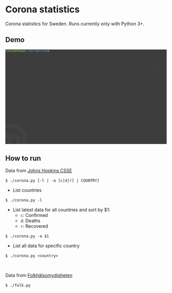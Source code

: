 # Corona statistics
Corona statistics for Sweden. Runs currently only with Python 3+.

## Demo
<img src="demo.gif" width="640">

## How to run
Data from [Johns Hopkins CSSE](https://github.com/CSSEGISandData/COVID-19)

```
$ ./corona.py [-l | -a [c|d|r] | COUNTRY]
```

 - List countries
```
$ ./corona.py -l
```

 - List latest data for all countries and sort by $1:
   - `c`: Confirmed
   - `d`: Deaths
   - `r`: Recovered
```
$ ./corona.py -a $1
```

 - List all data for specific country
```
$ ./corona.py <country>
```

</br>

Data from [Folkhälsomydigheten](https://www.folkhalsomyndigheten.se/smittskydd-beredskap/utbrott/aktuella-utbrott/covid-19/aktuellt-epidemiologiskt-lage/)
```
$ ./folk.py
```